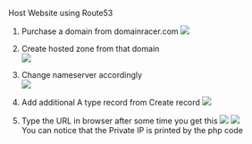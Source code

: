 Host Website using Route53

1. Purchase a domain from domainracer.com
![](https://i.imgur.com/drsjjTh.png)

2. Create hosted zone from that domain</br>
![](https://i.imgur.com/apoRTOk.png)

3. Change nameserver accordingly</br>
![](https://i.imgur.com/jDO9mXC.png)

4. Add additional A type record from Create record
![](https://i.imgur.com/2VsRqZD.png)

5. Type the URL in browser after some time you get this
![](https://i.imgur.com/I7m4pEB.png)
![](https://i.imgur.com/K8MR6R1.png)</br>
You can notice that the Private IP is printed by the php code 

